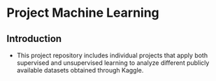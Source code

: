 # Project Machine Learning

## Introduction

* This project repository includes individual projects that apply both supervised and unsupervised learning to analyze different publicly available datasets obtained through Kaggle.
